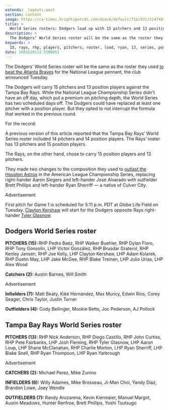 ```yaml
--- 
extends: _layouts.post 
section: content 
image: https://ca-times.brightspotcdn.com/dims4/default/71bc931/2147483647/strip/true/crop/3540x1859+0+249/resize/1200x630!/quality/90/?url=https%3A%2F%2Fcalifornia-times-brightspot.s3.amazonaws.com%2F12%2F9b%2F2217dbde48ee85b7d720e7388686%2Fla-photos-1staff-634604-sp-dodgers-40-rcg.JPG 
title: > 
  World Series rosters: Dodgers load up with 15 pitchers and 13 position players 
description: > 
  The Dodgers’ World Series roster will be the same as the roster they used to beat the Atlanta Braves for the National League pennant, the club announced Tuesday.While the National League Championship Series didn’t have an off day, which put a premium on pitching depth, the World Series has two scheduled days off.For the record: A previous version of this article reported that the Tampa Bay Rays’ World Series roster included 14 pitchers and 14 position players.The Rays’ roster has 13 pitchers and 15 position players.The Rays, on the other hand, chose to carry 15 position players and 13 pitchers. 
keywords: > 
  15, rays, rhp, players, pitchers, roster, load, ryan, 13, series, position, lhp, rosters, dodgers, world 
date: 1603220112.5590951 
--- 
```

<div><p>The Dodgers&#8217; World Series roster will be the same as the roster they used <a class="link" href="https://www.latimes.com/sports/dodgers/story/2020-10-18/dodgers-braves-nlcs-game-7-world-series-mlb-season" target="_blank">to beat the Atlanta Braves</a> for the National League pennant, the club announced Tuesday.</p><p>The Dodgers will carry 15 pitchers and 13 position players against the Tampa Bay Rays. While the National League Championship Series didn&#8217;t have an off day, which put a premium on pitching depth, the World Series has two scheduled days off. The Dodgers could have replaced at least one pitcher with a position player. But they opted to not interrupt the formula that worked in the previous round.<br></p><p class="revisions-label">For the record:</p>
 <p class="revision">A previous version of this article reported that the Tampa Bay Rays&#8217; World Series roster included 14 pitchers and 14 position players. The Rays&#8217; roster has 13 pitchers and 15 position players.</p>
<p>The Rays, on the other hand, chose to carry  15  position players and 13  pitchers.</p><p>They made two changes to the composition they used to <a class="link" href="https://www.latimes.com/sports/story/2020-10-17/alcs-tampa-bay-rays-defeat-houston-astros-in-game-7-advance-to-world-series" target="_blank">outlast the Houston Astros</a> in the American League Championship Series, replacing right-hander Aaron Slegers and left-hander Jos&#233; Alvarado with outfielder Brett Phillips and left-hander Ryan Sherriff &#8212; a native of Culver City.</p><p class="google-dfp-ad-caption">Advertisement</p>
    <p id="google-adc46e3e76-4ddd-433f-8995-89425764923e" class="google-dfp-ad injected">
        <p class="google-dfp-ad-placeholder"></p>
    </p>
<p></p><p>First pitch for Game 1 is scheduled for 5:11 p.m. PDT at Globe Life Field on Tuesday. <a class="link" href="https://www.latimes.com/sports/dodgers/story/2020-10-19/dodgers-clayton-kershaw-game-1-start-world-series-rays" target="_blank">Clayton Kershaw</a> will start for the Dodgers opposite Rays right-hander <a class="link" href="https://www.latimes.com/sports/highschool/story/2020-10-19/hart-baseball-tyler-glasnow-tampa-bay-rays-world-series-dodgers" target="_blank">Tyler Glasnow</a>. <br></p><h2 id="dodgers-world-series-roster" class="subhead">Dodgers World Series roster</h2>
<p><b>PITCHERS (15): </b>RHP Pedro Ba&#233;z, RHP Walker Buehler, RHP Dylan Floro, RHP Tony Gonsolin, LHP Victor Gonz&#225;lez, RHP Brusdar Graterol, RHP Kenley Jansen, RHP Joe Kelly, LHP Clayton Kershaw, LHP Adam Kolarek, RHP Dustin May, LHP Jake McGee, RHP Blake Treinen, LHP Julio Ur&#237;as, LHP Alex Wood</p><p><b>Catchers (2): </b>Austin Barnes, Will Smith</p><p class="google-dfp-ad-caption">Advertisement</p>
    <p id="google-adb73154ec-94e3-4def-a03d-bace9c532954" class="google-dfp-ad injected">
        <p class="google-dfp-ad-placeholder"></p>
    </p>
<p></p><p id="nativo_1"></p><p><b>Infielders (7):</b> Matt Beaty, Kik&#233; Hern&#225;ndez, Max Muncy, Edwin R&#237;os, Corey Seager, Chris Taylor, Justin Turner </p><p><b>Outfielders (4):</b> Cody Bellinger, Mookie Betts, Joc Pederson, AJ Pollock </p><p></p><h2 id="tampa-bay-rays-world-series-roster" class="subhead">Tampa Bay Rays World Series roster</h2>
<p><b>PITCHERS (13):</b> RHP Nick Anderson, RHP Diego Castillo, RHP John Curtiss, RHP Pete Fairbanks, LHP Josh Fleming, RHP Tyler Glasnow, LHP Aaron Loup, LHP Shane McClanahan, RHP Charlie Morton, LHP Ryan Sherriff, LHP Blake Snell, RHP Ryan Thompson, LHP Ryan Yarbrough</p><p class="google-dfp-ad-caption">Advertisement</p>
    <p id="google-adf9a81767-6597-40f0-960b-cc5636d194f9" class="google-dfp-ad injected">
        <p class="google-dfp-ad-placeholder"></p>
    </p>
<p><b>CATCHERS (2):</b> Michael Perez, Mike Zunino</p><p><b>INFIELDERS (6):</b> Willy Adames, Mike Brosseau, Ji-Man Choi, Yandy D&#237;az, Brandon Lowe, Joey Wendle</p><p><b>OUTFIELDERS (7):</b> Randy Arozarena, Kevin Kiermaier, Manuel Margot, Austin Meadows, Hunter Renfroe, Brett Phillips, Yoshi Tsutsugo</p></div>